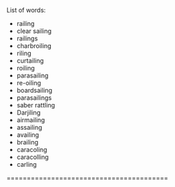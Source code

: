 List of words:
- railing
- clear sailing
- railings
- charbroiling
- riling
- curtailing
- roiling
- parasailing
- re-oiling
- boardsailing
- parasailings
- saber rattling
- Darjiling
- airmailing
- assailing
- availing
- brailing
- caracoling
- caracolling
- carling

========================================
